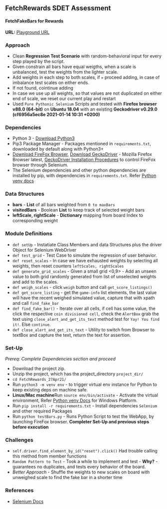 ## FetchRewards SDET Assessment
#### FetchFakeBars for Rewards
**URL:** [Playground URL](http://ec2-54-208-152-154.compute-1.amazonaws.com/)

### Approach
* Clean **Regression Test Scenario** with random-behavioral input for every step played by the script.
* Given constrain all bars have equal weigths, when a scale is unbalanced, test the weights from the lighter scale.
* Add weights in each step to both scales, if `=` proceed adding, in case of imbalance test scales on either ends.
* If not found, cointinue adding
* In case we use up all weights, so that values are not duplicated on either end of scale, we reset our current play and restart
* Used `Pure Pythonic Selenium` Scripts and tested with **Firefox browser v88.0 (64-bit)** on **Ubuntu 18.04** with an existing **Geckodriver v0.29.0 (cf6956a5ec8e 2021-01-14 10:31 +0200)**

### Dependencies
* Python 3 - [Download Python3](https://www.python.org/downloads/)
* Pip3 Package Manager - Packages mentioned in `requirements.txt`, downloaded by default along with Python3+
* [Download FireFox Browser](https://www.mozilla.org/en-US/firefox/new/), [Download GeckoDriver](https://github.com/mozilla/geckodriver/releases) - Mozilla Firefox Browser latest, [GeckoDriver Installation Procedures](https://firefox-source-docs.mozilla.org/testing/geckodriver/Usage.html) to control FireFox browser through Selenium.
* The Selenium dependencies and other python dependencies are installed by pip, with dependencies in `requirements.txt`. Refer [Python venv docs](https://docs.python.org/3/tutorial/venv.html)

### Data Structures
* **bars** - **List** of all bars weighted from `0 to maxBars`
* **visitedBars** - Boolean **List** to keep track of selected weight bars
* **leftScale, rightScale** - **Dictionary** mapping from board Index to corresponding weight

### Module Definitions
* `def setUp` - Instatiate Class Members and data Structures plus the driver Object for Selenium WebDriver
* `def test_grid` - Test Case to simulate the regression of user behavior.
* `def reset_scales` - In case we have exhausted weights by selecting all weights, then reset counters `leftScales, rightScales`
* `def generate_grid_scales` - Given a small grid <0,9> - Add an unseen value to both grid randomly generated from list of unselected weights and add to the scales.
* `def weigh_scales` - click `weigh` button and call `get_score_listings()`
* `def get_score_listing` - get the `game-info` list elements, the last value will have the recent weighed simulated value, capture that with xpath and call `find_fake_bar`
* `def find_fake_bar()` - Iterate over all cells, if cell has some value, the click the respective `coin divisioned cell`, check the `AlertBox` grab the text using `close_alert_and_get_its_text` method test for `Yay! You find it!`. Else `continue`.
* `def close_alert_and_get_its_text` - Utility to switch from Browser to textBox and capture the text, return the text for assertion.

### Set-Up
*Prereq: Complete Dependencies section and proceed*
* Download the project zip.
* Unzip the project, which has the project_directory `project_dir/`
* `cd FetchRewards_27Apr21/`
* Run `python3 -m venv env` - to trigger virtual env instance for Python to keep existing deps on machine safe.
* **Linux/Mac machine**Run `source env/bin/activate` - Activate the virtual environment, Refer [Python venv Docs](https://docs.python.org/3/library/venv.html) for Windows Platform.
* Run `pip install -r requirements.txt` - Install dependencies `Selenium` and other required Packages
* Run `python testBars.py` - Runs Python Script to test the WebApp, by launching FireFox browser. **Completer Set-Up and previous steps before execution** 

### Challenges
* `self.driver.find_element_by_id("reset").click()`
Had trouble calling this method from member functions
* `Random Pattern to Test` - Took a while to implement and test - **Why?** - guarantees no duplicates, and tests every behavior of the board.
* *Better Approach* - Shuffle the weights to new scales on board with unweighed scale to find the fake bar in a shorter time

### References
* [Selenium Docs](https://selenium-python.readthedocs.io/locating-elements.html)